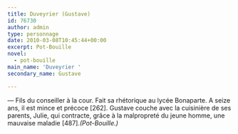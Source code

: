 ```yaml
---
title: Duveyrier (Gustave)
id: 76730
author: admin
type: personnage
date: 2010-03-08T10:45:44+00:00
excerpt: Pot-Bouille
novel:
  - pot-bouille
main_name: 'Duveyrier '
secondary_name: Gustave

---
```

— Fils du conseiller à la cour. Fait sa rhétorique au lycée Bonaparte. A seize ans, il est mince et précoce [262]. Gustave couche avec la cuisinière de ses parents, Julie, qui contracte, grâce à la malpropreté du jeune homme, une mauvaise maladie [487]._(Pot-Bouille.)_